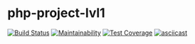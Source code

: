 # php-project-lvl1

[![Build Status](https://travis-ci.org/Drumsid/php-project-lvl1.svg?branch=master)](https://travis-ci.org/Drumsid/php-project-lvl1)
[![Maintainability](https://api.codeclimate.com/v1/badges/13d415eb446ca335b1dc/maintainability)](https://codeclimate.com/github/Drumsid/php-project-lvl1/maintainability)
[![Test Coverage](https://api.codeclimate.com/v1/badges/13d415eb446ca335b1dc/test_coverage)](https://codeclimate.com/github/Drumsid/php-project-lvl1/test_coverage)
[![asciicast](https://asciinema.org/a/PUUbf3277xCs7qtMb6K2VglSS.svg)](https://asciinema.org/a/PUUbf3277xCs7qtMb6K2VglSS)
